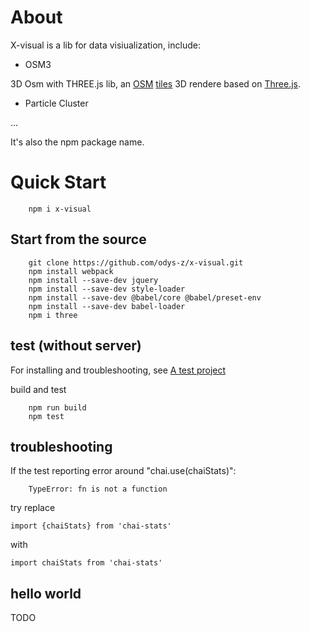 # About


X-visual is a lib for data visiualization, include:

- OSM3

3D Osm with THREE.js lib, an [OSM](https://www.openstreetmap.org/)
[tiles](https://wiki.openstreetmap.org/wiki/Slippy_map_tilenames)
3D rendere based on [Three.js](http://threejs.org/).

- Particle Cluster

...

It's also the npm package name.

# Quick Start

~~~
    npm i x-visual
~~~


## Start from the source

~~~
    git clone https://github.com/odys-z/x-visual.git
    npm install webpack
    npm install --save-dev jquery
    npm install --save-dev style-loader
    npm install --save-dev @babel/core @babel/preset-env
    npm install --save-dev babel-loader
	npm i three
~~~

## test (without server)

For installing and troubleshooting, see
[A test project](https://github.com/odys-z/hello/blob/master/mocha/README.md)

build and test
~~~
    npm run build
	npm test
~~~

## troubleshooting

If the test reporting error around "chai.use(chaiStats)":
```
    TypeError: fn is not a function
```

try replace

```
import {chaiStats} from 'chai-stats'
```

with

```
import chaiStats from 'chai-stats'
```

## hello world

TODO
